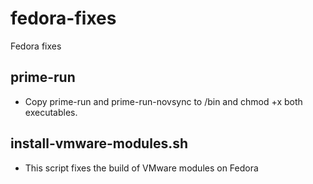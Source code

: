 # fedora-fixes
Fedora fixes

## prime-run
* Copy prime-run and prime-run-novsync to /bin and chmod +x both executables.

## install-vmware-modules.sh
* This script fixes the build of VMware modules on Fedora